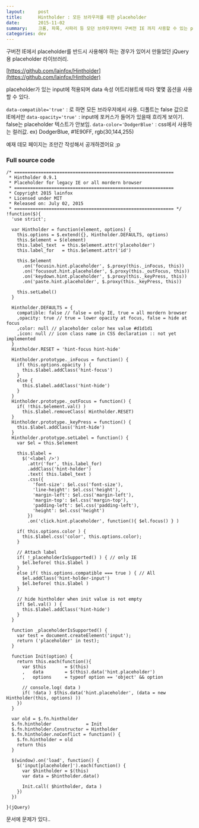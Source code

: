```yaml
---
layout:     post
title:      Hintholder : 모든 브라우저를 위한 placeholder
date:       2015-11-02
summary:    크롬, 파폭, 사파리 등 모던 브라우저부터 구버전 IE 까지 사용할 수 있는 placeholder
categories: dev
---
```




구버전 IE에서 placeholder를 반드시 사용해야 하는 경우가 있어서 만들었던 jQuery용 placeholder 라이브러리.

[https://github.com/lainfox/Hintholder](https://github.com/lainfox/Hintholder)

placeholder가 있는 input에 적용되며 data 속성 어트리뷰트에 따라 몇몇 옵션을 사용할 수 있다.

`data-compatible='true'` : 로 하면 모든 브라우저에서 사용. 디폴트는 false 값으로 IE에서만
`data-opacity='true'` : input에 포커스가 들어가 있을때 흐리게 보이기. false는 placeholder 텍스트가 안보임.
`data-color='DodgerBlue'` : css에서 사용하는 컬러값. ex) DodgerBlue, #1E90FF, rgb(30,144,255)


예재 데모 페이지는 조만간 작성해서 공개하겠어요 ;p



### Full source code 

    /* ============================================================
     * Hintholder 0.9.1
     * Placeholder for legacy IE or all mordern browser
     * ============================================================
     * Copyright 2015 lainfox
     * Licensed under MIT
     * Released on: July 02, 2015
     * ============================================================ */
    !function($){
      'use strict';
    
      var Hintholder = function(element, options) {
        this.options = $.extend({}, Hintholder.DEFAULTS, options)
        this.$element = $(element)
        this.label_text  = this.$element.attr('placeholder')
        this.label_for   = this.$element.attr('id')
    
        this.$element
          .on('focusin.hint.placeholder', $.proxy(this._inFocus, this))
          .on('focusout.hint.placeholder', $.proxy(this._outFocus, this))
          .on('keydown.hint.placeholder', $.proxy(this._keyPress, this))
          .on('paste.hint.placeholder', $.proxy(this._keyPress, this))
    
        this.setLabel()
      }
    
      Hintholder.DEFAULTS = {
        compatible: false // false = only IE, true = all mordern browser
        ,opacity: true // true = lower opacity at focus, false = hide at focus
        ,color: null // placeholder color hex value #d1d1d1
        ,icon: null // icon class name in CSS declaration :: not yet implemented
      }
      Hintholder.RESET = 'hint-focus hint-hide'
    
      Hintholder.prototype._inFocus = function() {
        if( this.options.opacity ) {
          this.$label.addClass('hint-focus')
        }
        else {
          this.$label.addClass('hint-hide')
        }
      }
      Hintholder.prototype._outFocus = function() {
        if( !this.$element.val() )
          this.$label.removeClass( Hintholder.RESET)
      }
      Hintholder.prototype._keyPress = function() {
        this.$label.addClass('hint-hide')
      }
      Hintholder.prototype.setLabel = function() {
        var $el = this.$element
    
        this.$label =
          $('<label />')
            .attr('for', this.label_for)
            .addClass('hint-holder')
            .text( this.label_text )
            .css({
              'font-size': $el.css('font-size'),
              'line-height': $el.css('height'),
              'margin-left': $el.css('margin-left'),
              'margin-top': $el.css('margin-top'),
              'padding-left': $el.css('padding-left'),
              'height': $el.css('height')
            })
            .on('click.hint.placeholder', function(){ $el.focus() } )
    
        if( this.options.color ) {
          this.$label.css('color', this.options.color);
        }
    
        // Attach label
        if( !_placeholderIsSupported() ) { // only IE
          $el.before( this.$label )
        }
        else if( this.options.compatible === true ) { // All
          $el.addClass('hint-holder-input')
          $el.before( this.$label )
        }
    
        // hide hintholder when init value is not empty
        if( $el.val() ) {
          this.$label.addClass('hint-hide')
        }
      }
    
      function _placeholderIsSupported() {
        var test = document.createElement('input');
        return ('placeholder' in test);
      }
    
      function Init(option) {
        return this.each(function(){
          var $this       = $(this)
          ,   data        = $(this).data('hint.placeholder')
          ,   options     = typeof option == 'object' && option
    
          // console.log( data )
          if( !data ) $this.data('hint.placeholder', (data = new Hintholder(this, options) ))
        })
      }
    
      var old = $.fn.hintholder
      $.fn.hintholder             = Init
      $.fn.hintholder.Constructor = Hintholder
      $.fn.hintholder.noConflict = function() {
        $.fn.hintholder = old
        return this
      }
    
      $(window).on('load', function() {
        $('input[placeholder]').each(function() {
          var $hintholder = $(this)
          var data = $hintholder.data()
    
          Init.call( $hintholder, data )
        })
      })
    
    }(jQuery)

문서에 문제가 있다..
